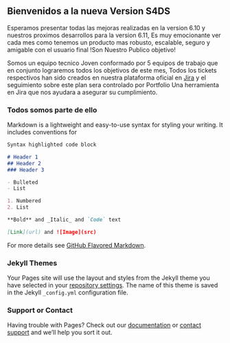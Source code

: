 ## Bienvenidos a la nueva Version S4DS

Esperamos presentar todas las mejoras realizadas en la version 6.10 y nuestros proximos desarrollos para la version 6.11, Es muy emocionante ver cada mes como tenemos un producto mas robusto, escalable, seguro y amigable con el usuario final !Son Nuestro Publico objetivo!

Somos un equipo tecnico Joven conformado por 5 equipos de trabajo que en conjunto lograremos todos los objetivos de este mes, Todos los tickets respectivos han sido creados en nuestra plataforma oficial en [Jira](https://s4ds-corp.atlassian.net/secure/Dashboard.jspa) y el seguimiento sobre este plan sera controlado por Portfolio Una herramienta en Jira que nos ayudara a asegurar su cumplimiento.

### Todos somos parte de ello

Markdown is a lightweight and easy-to-use syntax for styling your writing. It includes conventions for

```markdown
Syntax highlighted code block

# Header 1
## Header 2
### Header 3

- Bulleted
- List

1. Numbered
2. List

**Bold** and _Italic_ and `Code` text

[Link](url) and ![Image](src)
```

For more details see [GitHub Flavored Markdown](https://guides.github.com/features/mastering-markdown/).

### Jekyll Themes

Your Pages site will use the layout and styles from the Jekyll theme you have selected in your [repository settings](https://github.com/davinsong-s4ds/s4ds/settings). The name of this theme is saved in the Jekyll `_config.yml` configuration file.

### Support or Contact

Having trouble with Pages? Check out our [documentation](https://help.github.com/categories/github-pages-basics/) or [contact support](https://github.com/contact) and we’ll help you sort it out.
